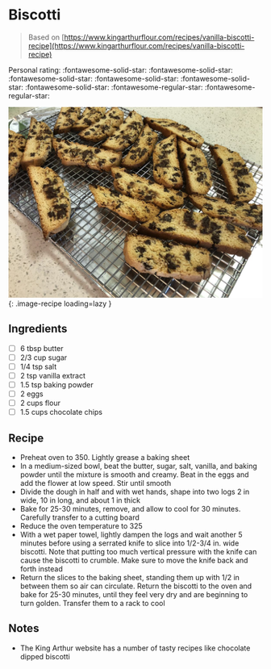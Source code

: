 <!-- Needs Manual Review -->

# Biscotti

> Based on [https://www.kingarthurflour.com/recipes/vanilla-biscotti-recipe](https://www.kingarthurflour.com/recipes/vanilla-biscotti-recipe)

<!-- {cts} rating=3; (User can specify rating on scale of 1-5) -->
Personal rating: :fontawesome-solid-star: :fontawesome-solid-star: :fontawesome-solid-star: :fontawesome-solid-star: :fontawesome-solid-star: :fontawesome-solid-star: :fontawesome-regular-star: :fontawesome-regular-star:
<!-- {cte} -->

<!-- {cts} name_image=biscotti.jpg; (User can specify image name) -->
![biscotti.jpg](./biscotti.jpg){: .image-recipe loading=lazy }
<!-- {cte} -->

## Ingredients

* [ ] 6 tbsp butter
* [ ] 2/3 cup sugar
* [ ] 1/4 tsp salt
* [ ] 2 tsp vanilla extract
* [ ] 1.5 tsp baking powder
* [ ] 2 eggs
* [ ] 2 cups flour
* [ ] 1.5 cups chocolate chips

## Recipe

* Preheat oven to 350. Lightly grease a baking sheet
* In a medium-sized bowl, beat the butter, sugar, salt, vanilla, and baking powder until the mixture is smooth and creamy. Beat in the eggs and add the flower at low speed. Stir until smooth
* Divide the dough in half and with wet hands, shape into two logs 2 in wide, 10 in long, and about 1 in thick
* Bake for 25-30 minutes, remove, and allow to cool for 30 minutes. Carefully transfer to a cutting board
* Reduce the oven temperature to 325
* With a wet paper towel, lightly dampen the logs and wait another 5 minutes before using a serrated knife to slice into 1/2-3/4 in. wide biscotti. Note that putting too much vertical pressure with the knife can cause the biscotti to crumble. Make sure to move the knife back and forth instead
* Return the slices to the baking sheet, standing them up with 1/2 in between them so air can circulate. Return the biscotti to the oven and bake for 25-30 minutes, until they feel very dry and are beginning to turn golden. Transfer them to a rack to cool

## Notes

* The King Arthur website has a number of tasty recipes like chocolate dipped biscotti
